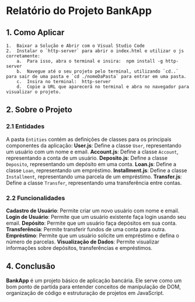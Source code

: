 # Relatório do Projeto BankApp

## 1. Como Aplicar
    1.	Baixar a Solução e Abrir com o Visual Studio Code
    2.	Instalar o `http-server` para abrir o index.html e utilizar o js corretamente:
        a.	Para isso, abra o terminal e insira:  npm install -g http-server
        b.	Navegue até o seu projeto pelo terminal, utilizando `cd..` para sair de uma pasta e `cd ./nomeDaPasta` para entrar em uma pasta.
        c.	Insira no terminal:  http-server	
        d.	Copie a URL que aparecerá no terminal e abra no navegador para visualizar o projeto.

## 2. Sobre o Projeto

### 2.1 Entidades
A pasta `Entities` contém as definições de classes para os principais componentes da aplicação:
**User.js**: Define a classe `User`, representando um usuário com um nome e email.
**Account.js**: Define a classe `Account`, representando a conta de um usuário.
**Deposito.js**: Define a classe `Deposito`, representando um depósito em uma conta.
**Loan.js**: Define a classe `Loan`, representando um empréstimo.
**Installment.js**: Define a classe `Installment`, representando uma parcela de um empréstimo.
**Transfer.js**: Define a classe `Transfer`, representando uma transferência entre contas.

### 2.2 Funcionalidades

**Cadastro de Usuário**: Permite criar um novo usuário com nome e email.
**Login de Usuário**: Permite que um usuário existente faça login usando seu email.
**Depósito**: Permite que um usuário faça depósitos em sua conta.
**Transferência**: Permite transferir fundos de uma conta para outra.
**Empréstimo**: Permite que um usuário solicite um empréstimo e defina o número de parcelas.
**Visualização de Dados**: Permite visualizar informações sobre depósitos, transferências e empréstimos.

## 4. Conclusão

**BankApp** é um projeto básico de aplicação bancária. Ele serve como um bom ponto de partida para entender conceitos de manipulação de DOM, organização de código e estruturação de projetos em JavaScript.
